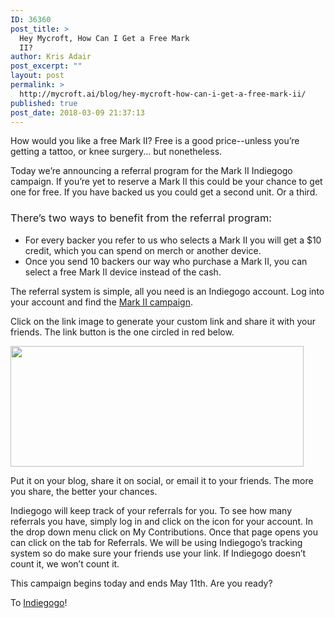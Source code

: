 ```yaml
---
ID: 36360
post_title: >
  Hey Mycroft, How Can I Get a Free Mark
  II?
author: Kris Adair
post_excerpt: ""
layout: post
permalink: >
  http://mycroft.ai/blog/hey-mycroft-how-can-i-get-a-free-mark-ii/
published: true
post_date: 2018-03-09 21:37:13
---
```

<span style="font-weight: 400;">How would you like a free Mark II? Free is a good price--unless you’re getting a tattoo, or knee surgery... but nonetheless.</span>

<span style="font-weight: 400;">Today we’re announcing a referral program for the Mark II Indiegogo campaign. If you’re yet to reserve a Mark II this could be your chance to get one for free. If you have backed us you could get a second unit. Or a third.</span>
<h3><span style="font-weight: 400;">There’s two ways to benefit from the referral program:</span></h3>
<ul>
 	<li><span style="font-weight: 400;">For every backer you refer to us who selects a Mark II you will get a $10 credit, which you can spend on merch or another device. </span></li>
 	<li><span style="font-weight: 400;">Once you send 10 backers our way who purchase a Mark II, you can select a free Mark II device instead of the cash. </span></li>
</ul>
<span style="font-weight: 400;">The referral system is simple, all you need is an Indiegogo account. Log into your account and find the <a href="https://igg.me/at/mycroft/x/1728487">Mark II campaign</a>.</span>

<span style="font-weight: 400;">Click on the link image to generate your custom link and share it with your friends. The link button is the one circled in red below.</span>

<a href="https://mycroft.ai/wp-content/uploads/2018/03/Screenshot-2018-03-09-11.25.28.png"><img class="alignnone size-full wp-image-36361" src="https://mycroft.ai/wp-content/uploads/2018/03/Screenshot-2018-03-09-11.25.28.png" alt="" width="469" height="193" /></a>

<span style="font-weight: 400;">Put it on your blog, share it on social, or email it to your friends. The more you share, the better your chances.</span>

<span style="font-weight: 400;">Indiegogo will keep track of your referrals for you. To see how many referrals you have, simply log in and click on the icon for your account. In the drop down menu click on My Contributions. Once that page opens you can click on the tab for Referrals. We will be using Indiegogo’s tracking system so do make sure your friends use your link. If Indiegogo doesn’t count it, we won’t count it.</span>

<span style="font-weight: 400;">This campaign begins today and ends May 11th. Are you ready?</span>

<span style="font-weight: 400;">To <a href="https://igg.me/at/mycroft/x/1728487">Indiegogo</a>!</span>